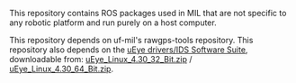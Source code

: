 This repository contains ROS packages used in MIL that are
not specific to any robotic platform and run purely on a
host computer.

This repository depends on uf-mil's rawgps-tools repository.
This repository also depends on the
[uEye drivers/IDS Software Suite](http://en.ids-imaging.com/download-ueye.html),
downloadable from:
[uEye\_Linux\_4.30\_32\_Bit.zip](http://en.ids-imaging.com/tl_files/downloads/uEye_SDK/driver/uEye_Linux_4.30_32_Bit.zip) /
[uEye\_Linux\_4.30\_64\_Bit.zip](http://en.ids-imaging.com/tl_files/downloads/uEye_SDK/driver/uEye_Linux_4.30_64_Bit.zip).
